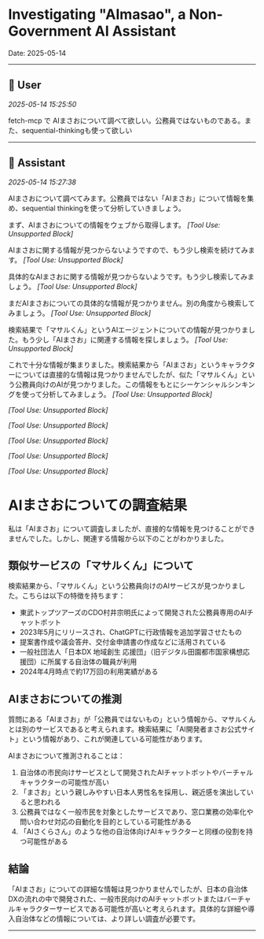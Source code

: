 # Investigating "AImasao", a Non-Government AI Assistant

Date: 2025-05-14

---

## 👤 User
*2025-05-14 15:25:50*

fetch-mcp で AIまさおについて調べて欲しい。公務員ではないものである。また、sequential-thinkingも使って欲しい

---

## 🤖 Assistant
*2025-05-14 15:27:38*

AIまさおについて調べてみます。公務員ではない「AIまさお」について情報を集め、sequential thinkingを使って分析していきましょう。

まず、AIまさおについての情報をウェブから取得します。
*[Tool Use: Unsupported Block]*



AIまさおに関する情報が見つからないようですので、もう少し検索を続けてみます。
*[Tool Use: Unsupported Block]*



具体的なAIまさおに関する情報が見つからないようです。もう少し検索してみましょう。
*[Tool Use: Unsupported Block]*



まだAIまさおについての具体的な情報が見つかりません。別の角度から検索してみましょう。
*[Tool Use: Unsupported Block]*



検索結果で「マサルくん」というAIエージェントについての情報が見つかりました。もう少し「AIまさお」に関連する情報を探しましょう。
*[Tool Use: Unsupported Block]*



これで十分な情報が集まりました。検索結果から「AIまさお」というキャラクターについては直接的な情報は見つかりませんでしたが、似た「マサルくん」という公務員向けのAIが見つかりました。この情報をもとにシーケンシャルシンキングを使って分析してみましょう。
*[Tool Use: Unsupported Block]*


*[Tool Use: Unsupported Block]*


*[Tool Use: Unsupported Block]*


*[Tool Use: Unsupported Block]*


*[Tool Use: Unsupported Block]*


*[Tool Use: Unsupported Block]*



# AIまさおについての調査結果

私は「AIまさお」について調査しましたが、直接的な情報を見つけることができませんでした。しかし、関連する情報から以下のことがわかりました。

## 類似サービスの「マサルくん」について

検索結果から、「マサルくん」という公務員向けのAIサービスが見つかりました。こちらは以下の特徴を持ちます：

- 東武トップツアーズのCDO村井宗明氏によって開発された公務員専用のAIチャットボット
- 2023年5月にリリースされ、ChatGPTに行政情報を追加学習させたもの
- 提案書作成や議会答弁、交付金申請書の作成などに活用されている
- 一般社団法人「日本DX 地域創生 応援団」（旧デジタル田園都市国家構想応援団）に所属する自治体の職員が利用
- 2024年4月時点で約17万回の利用実績がある

## AIまさおについての推測

質問にある「AIまさお」が「公務員ではないもの」という情報から、マサルくんとは別のサービスであると考えられます。検索結果に「AI開発者まさお公式サイト」という情報があり、これが関連している可能性があります。

AIまさおについて推測されることは：

1. 自治体の市民向けサービスとして開発されたAIチャットボットやバーチャルキャラクターの可能性が高い
2. 「まさお」という親しみやすい日本人男性名を採用し、親近感を演出していると思われる
3. 公務員ではなく一般市民を対象としたサービスであり、窓口業務の効率化や問い合わせ対応の自動化を目的としている可能性がある
4. 「AIさくらさん」のような他の自治体向けAIキャラクターと同様の役割を持つ可能性がある

## 結論

「AIまさお」についての詳細な情報は見つかりませんでしたが、日本の自治体DXの流れの中で開発された、一般市民向けのAIチャットボットまたはバーチャルキャラクターサービスである可能性が高いと考えられます。具体的な詳細や導入自治体などの情報については、より詳しい調査が必要です。

---
